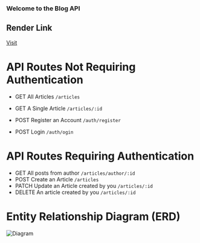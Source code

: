 ### Welcome to the Blog API

## Render Link
[Visit](https://blog-api-3mtt.onrender.com)

# API Routes Not Requiring Authentication

- GET All Articles `/articles`
- GET A Single Article `/articles/:id`


- POST Register an Account `/auth/register`
- POST Login `/auth/ogin`

# API Routes Requiring Authentication
- GET All posts from author `/articles/author/:id`
- POST Create an Article `/articles`
- PATCH Update an Article created by  you `/articles/:id`
- DELETE An article created by you `/articles/:id`

# Entity Relationship Diagram (ERD)
![Diagram](Blog_API_Database_ERD.png)

#
